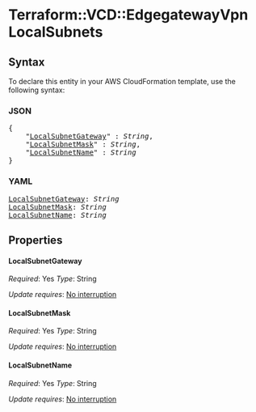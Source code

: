 # Terraform::VCD::EdgegatewayVpn LocalSubnets

## Syntax

To declare this entity in your AWS CloudFormation template, use the following syntax:

### JSON

<pre>
{
    "<a href="#localsubnetgateway" title="LocalSubnetGateway">LocalSubnetGateway</a>" : <i>String</i>,
    "<a href="#localsubnetmask" title="LocalSubnetMask">LocalSubnetMask</a>" : <i>String</i>,
    "<a href="#localsubnetname" title="LocalSubnetName">LocalSubnetName</a>" : <i>String</i>
}
</pre>

### YAML

<pre>
<a href="#localsubnetgateway" title="LocalSubnetGateway">LocalSubnetGateway</a>: <i>String</i>
<a href="#localsubnetmask" title="LocalSubnetMask">LocalSubnetMask</a>: <i>String</i>
<a href="#localsubnetname" title="LocalSubnetName">LocalSubnetName</a>: <i>String</i>
</pre>

## Properties

#### LocalSubnetGateway

_Required_: Yes
_Type_: String

_Update requires_: [No interruption](https://docs.aws.amazon.com/AWSCloudFormation/latest/UserGuide/using-cfn-updating-stacks-update-behaviors.html#update-no-interrupt)

#### LocalSubnetMask

_Required_: Yes
_Type_: String

_Update requires_: [No interruption](https://docs.aws.amazon.com/AWSCloudFormation/latest/UserGuide/using-cfn-updating-stacks-update-behaviors.html#update-no-interrupt)

#### LocalSubnetName

_Required_: Yes
_Type_: String

_Update requires_: [No interruption](https://docs.aws.amazon.com/AWSCloudFormation/latest/UserGuide/using-cfn-updating-stacks-update-behaviors.html#update-no-interrupt)

